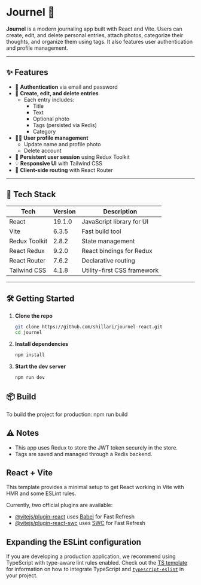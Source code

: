 # Journel 📝

**Journel** is a modern journaling app built with React and Vite. Users can create, edit, and delete personal entries, attach photos, categorize their thoughts, and organize them using tags. It also features user authentication and profile management.

---

## ✨ Features

- 🔐 **Authentication** via email and password
- 📝 **Create, edit, and delete entries**
  - Each entry includes:
    - Title
    - Text
    - Optional photo
    - Tags (persisted via Redis)
    - Category
- 🧑‍💼 **User profile management**
  - Update name and profile photo
  - Delete account
- 📌 **Persistent user session** using Redux Toolkit
- 💡 **Responsive UI** with Tailwind CSS
- 🧭 **Client-side routing** with React Router

---

## 🚀 Tech Stack

| Tech              | Version   | Description                         |
|-------------------|-----------|-------------------------------------|
| React             | 19.1.0    | JavaScript library for UI           |
| Vite              | 6.3.5     | Fast build tool                     |
| Redux Toolkit     | 2.8.2     | State management                    |
| React Redux       | 9.2.0     | React bindings for Redux            |
| React Router      | 7.6.2     | Declarative routing                 |
| Tailwind CSS      | 4.1.8     | Utility-first CSS framework         |

---

## 🛠️ Getting Started

1. **Clone the repo**
   ```bash
   git clone https://github.com/shillari/journel-react.git
   cd journel
2. **Install dependencies**
   ```bash
   npm install
3. **Start the dev server**
   ```bash
   npm run dev

## 📦 Build
To build the project for production:
  npm run build


## ⚠️ Notes
- This app uses Redux to store the JWT token securely in the store.
- Tags are saved and managed through a Redis backend.



## React + Vite

This template provides a minimal setup to get React working in Vite with HMR and some ESLint rules.

Currently, two official plugins are available:

- [@vitejs/plugin-react](https://github.com/vitejs/vite-plugin-react/blob/main/packages/plugin-react) uses [Babel](https://babeljs.io/) for Fast Refresh
- [@vitejs/plugin-react-swc](https://github.com/vitejs/vite-plugin-react/blob/main/packages/plugin-react-swc) uses [SWC](https://swc.rs/) for Fast Refresh

## Expanding the ESLint configuration

If you are developing a production application, we recommend using TypeScript with type-aware lint rules enabled. Check out the [TS template](https://github.com/vitejs/vite/tree/main/packages/create-vite/template-react-ts) for information on how to integrate TypeScript and [`typescript-eslint`](https://typescript-eslint.io) in your project.
